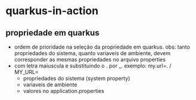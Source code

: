 # quarkus-in-action

## propriedade em quarkus
-  ordem de prioridade na seleção da propriedade em quarkus. obs: tanto propriedades do sistema, quanto variaveis de ambiente, devem corresponder as mesmas propriedades no arquivo properties
- com letra maiuscula e substituindo o . por _. exemplo: my.url=. / MY_URL=
  - propriedades do sistema (system property)
  - variaveis de ambiente
  - valores no application.properties